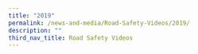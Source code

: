 ```yaml
---
title: "2019"
permalink: /news-and-media/Road-Safety-Videos/2019/
description: ""
third_nav_title: Road Safety Videos
---
```

